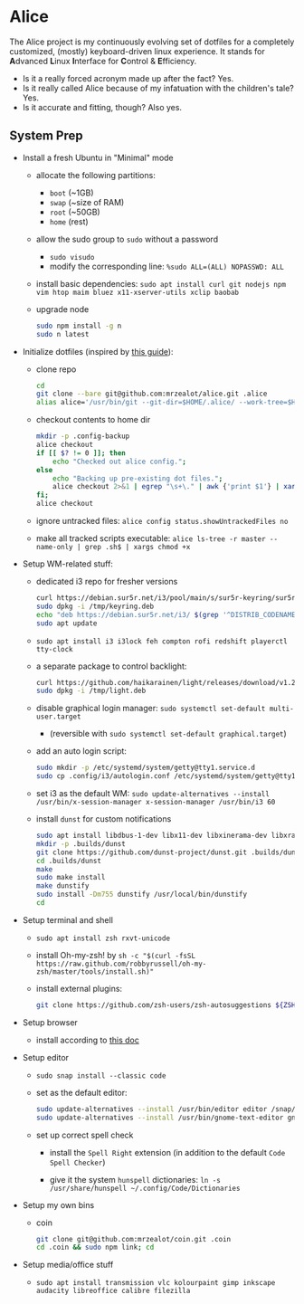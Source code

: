 # Alice

The Alice project is my continuously evolving set of dotfiles for a completely customized, (mostly) keyboard-driven linux experience.
It stands for **A**dvanced **L**inux **I**nterface for **C**ontrol & **E**fficiency.

- Is it a really forced acronym made up after the fact? Yes.
- Is it really called Alice because of my infatuation with the children's tale? Yes.
- Is it accurate and fitting, though? Also yes.

## System Prep

- Install a fresh Ubuntu in "Minimal" mode

    - allocate the following partitions:
        - `boot` (~1GB)
        - `swap` (~size of RAM)
        - `root` (~50GB)
        - `home` (rest)

    - allow the sudo group to `sudo` without a password
        - `sudo visudo`
        - modify the corresponding line: `%sudo ALL=(ALL) NOPASSWD: ALL`

    - install basic dependencies: `sudo apt install curl git nodejs npm vim htop maim bluez x11-xserver-utils xclip baobab`

    - upgrade node

        ```bash
        sudo npm install -g n
        sudo n latest
        ```

- Initialize dotfiles (inspired by [this guide](https://www.atlassian.com/git/tutorials/dotfiles)):

    - clone repo
    
        ```bash
        cd
        git clone --bare git@github.com:mrzealot/alice.git .alice
        alias alice='/usr/bin/git --git-dir=$HOME/.alice/ --work-tree=$HOME'
        ```

    - checkout contents to home dir

        ```bash
        mkdir -p .config-backup
        alice checkout
        if [[ $? != 0 ]]; then
            echo "Checked out alice config.";
        else
            echo "Backing up pre-existing dot files.";
            alice checkout 2>&1 | egrep "\s+\." | awk {'print $1'} | xargs -I{} mv {} .config-backup/{}
        fi;
        alice checkout
        ```

    - ignore untracked files: `alice config status.showUntrackedFiles no`

    - make all tracked scripts executable: `alice ls-tree -r master --name-only | grep .sh$ | xargs chmod +x`

- Setup WM-related stuff:

    - dedicated i3 repo for fresher versions

        ```bash
        curl https://debian.sur5r.net/i3/pool/main/s/sur5r-keyring/sur5r-keyring_2019.02.01_all.deb --output /tmp/keyring.deb
        sudo dpkg -i /tmp/keyring.deb
        echo "deb https://debian.sur5r.net/i3/ $(grep '^DISTRIB_CODENAME=' /etc/lsb-release | cut -f2 -d=) universe" | sudo tee -a /etc/apt/sources.list.d/sur5r-i3.list
        sudo apt update
        ```

    - `sudo apt install i3 i3lock feh compton rofi redshift playerctl tty-clock`

    - a separate package to control backlight:

        ```bash
        curl https://github.com/haikarainen/light/releases/download/v1.2/light_1.2_amd64.deb --output /tmp/light.deb
        sudo dpkg -i /tmp/light.deb
        ```

    - disable graphical login manager: `sudo systemctl set-default multi-user.target` 
        - (reversible with `sudo systemctl set-default graphical.target`)

    - add an auto login script:

        ```bash
        sudo mkdir -p /etc/systemd/system/getty@tty1.service.d
        sudo cp .config/i3/autologin.conf /etc/systemd/system/getty@tty1.service.d/override.conf
        ```

    - set i3 as the default WM: `sudo update-alternatives --install /usr/bin/x-session-manager x-session-manager /usr/bin/i3 60`

    - install `dunst` for custom notifications

        ```bash
        sudo apt install libdbus-1-dev libx11-dev libxinerama-dev libxrandr-dev libxss-dev libglib2.0-dev libpango1.0-dev libgtk-3-dev libxdg-basedir-dev libnotify-dev
        mkdir -p .builds/dunst
        git clone https://github.com/dunst-project/dunst.git .builds/dunst
        cd .builds/dunst
        make
        sudo make install
        make dunstify
        sudo install -Dm755 dunstify /usr/local/bin/dunstify
        cd
        ```

- Setup terminal and shell

    - `sudo apt install zsh rxvt-unicode`

    - install Oh-my-zsh! by `sh -c "$(curl -fsSL https://raw.github.com/robbyrussell/oh-my-zsh/master/tools/install.sh)"`

    - install external plugins:

        ```bash
        git clone https://github.com/zsh-users/zsh-autosuggestions ${ZSH_CUSTOM:-~/.oh-my-zsh/custom}/plugins/zsh-autosuggestions
        ```

- Setup browser

    - install according to [this doc](https://brave-browser.readthedocs.io/en/latest/installing-brave.html)

- Setup editor

    - `sudo snap install --classic code`

    - set as the default editor:

        ```bash
        sudo update-alternatives --install /usr/bin/editor editor /snap/bin/code 60
        sudo update-alternatives --install /usr/bin/gnome-text-editor gnome-text-editor /snap/bin/code 60
        ```

    - set up correct spell check

        - install the `Spell Right` extension (in addition to the default `Code Spell Checker`)

        - give it the system `hunspell` dictionaries: `ln -s /usr/share/hunspell ~/.config/Code/Dictionaries`

- Setup my own bins

    - coin

        ```bash
        git clone git@github.com:mrzealot/coin.git .coin
        cd .coin && sudo npm link; cd
        ```

- Setup media/office stuff

    - `sudo apt install transmission vlc kolourpaint gimp inkscape audacity libreoffice calibre filezilla`